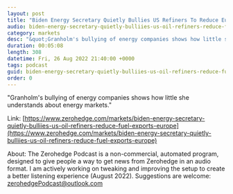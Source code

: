 ```yaml
---
layout: post
title: "Biden Energy Secretary Quietly Bullies US Refiners To Reduce European Fuel Exports"
audio: biden-energy-secretary-quietly-bulliies-us-oil-refiners-reduce-fuel-exports-europe-0
category: markets
desc: "&quot;Granholm's bullying of energy companies shows how little she understands about energy markets.&quot;"
duration: 00:05:08
length: 308
datetime: Fri, 26 Aug 2022 21:40:00 +0000
tags: podcast
guid: biden-energy-secretary-quietly-bulliies-us-oil-refiners-reduce-fuel-exports-europe-0
order: 0
---
```

&quot;Granholm's bullying of energy companies shows how little she understands about energy markets.&quot;

Link: [https://www.zerohedge.com/markets/biden-energy-secretary-quietly-bulliies-us-oil-refiners-reduce-fuel-exports-europe](https://www.zerohedge.com/markets/biden-energy-secretary-quietly-bulliies-us-oil-refiners-reduce-fuel-exports-europe)

About: The Zerohedge Podcast is a non-commercial, automated program, designed to give people a way to get news from Zerohedge in an audio format.  I am actively working on tweaking and improving the setup to create a better listening experience (August 2022).  Suggestions are welcome: [zerohedgePodcast@outlook.com](mailto:zerohedgePodcast@outlook.com)
